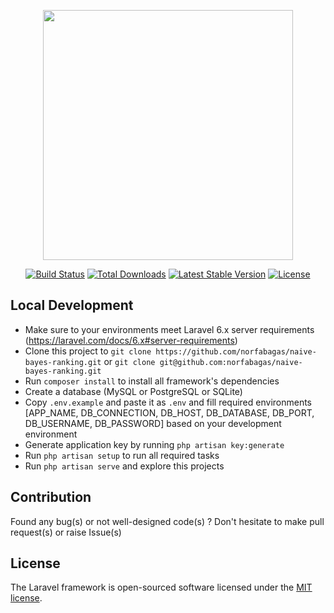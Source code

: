 <p align="center"><img src="https://res.cloudinary.com/dtfbvvkyp/image/upload/v1566331377/laravel-logolockup-cmyk-red.svg" width="400"></p>

<p align="center">
<a href="https://travis-ci.org/laravel/framework"><img src="https://travis-ci.org/laravel/framework.svg" alt="Build Status"></a>
<a href="https://packagist.org/packages/laravel/framework"><img src="https://poser.pugx.org/laravel/framework/d/total.svg" alt="Total Downloads"></a>
<a href="https://packagist.org/packages/laravel/framework"><img src="https://poser.pugx.org/laravel/framework/v/stable.svg" alt="Latest Stable Version"></a>
<a href="https://packagist.org/packages/laravel/framework"><img src="https://poser.pugx.org/laravel/framework/license.svg" alt="License"></a>
</p>

## Local Development
- Make sure to your environments meet Laravel 6.x server requirements (https://laravel.com/docs/6.x#server-requirements)
- Clone this project to `git clone https://github.com/norfabagas/naive-bayes-ranking.git` or `git clone git@github.com:norfabagas/naive-bayes-ranking.git`
- Run `composer install` to install all framework's dependencies
- Create a database (MySQL or PostgreSQL or SQLite)
- Copy `.env.example` and paste it as `.env` and fill required environments [APP_NAME, DB_CONNECTION, DB_HOST, DB_DATABASE, DB_PORT, DB_USERNAME, DB_PASSWORD] based on your development environment
- Generate application key by running `php artisan key:generate`
- Run `php artisan setup` to run all required tasks
- Run `php artisan serve` and explore this projects

## Contribution
Found any bug(s) or not well-designed code(s) ? Don't hesitate to make pull request(s) or raise Issue(s)

## License

The Laravel framework is open-sourced software licensed under the [MIT license](https://opensource.org/licenses/MIT).
